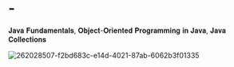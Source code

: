 # -
𝐉𝐚𝐯𝐚 𝐅𝐮𝐧𝐝𝐚𝐦𝐞𝐧𝐭𝐚𝐥𝐬,
𝐎𝐛𝐣𝐞𝐜𝐭-𝐎𝐫𝐢𝐞𝐧𝐭𝐞𝐝 𝐏𝐫𝐨𝐠𝐫𝐚𝐦𝐦𝐢𝐧𝐠 𝐢𝐧 𝐉𝐚𝐯𝐚,
𝐉𝐚𝐯𝐚 𝐂𝐨𝐥𝐥𝐞𝐜𝐭𝐢𝐨𝐧𝐬

![262028507-f2bd683c-e14d-4021-87ab-6062b3f01335](https://github.com/RishabhDevSinghVerma/JAVA/assets/125177621/43581808-77de-472b-9c15-727ea7bbbb44)

